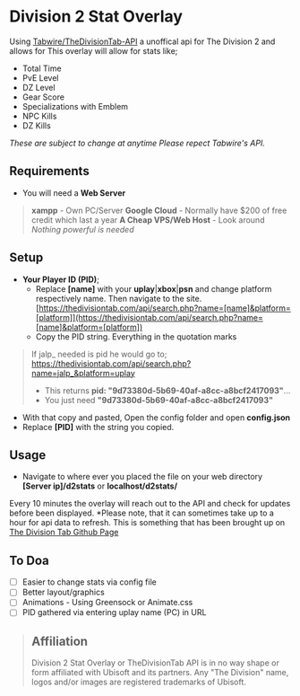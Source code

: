 # Division 2 Stat Overlay
Using [Tabwire/TheDivisionTab-API](https://github.com/Tabwire/TheDivisionTab-API) a unoffical api for The Division 2 and allows for 
This overlay will allow for stats like;
- Total Time
- PvE Level
- DZ Level
- Gear Score
- Specializations with Emblem 
- NPC Kills
- DZ Kills


*These are subject to change at anytime*
*Please repect Tabwire's API.* 
## Requirements
 - You will need a **Web Server** 
>  **xampp** - Own PC/Server
>  **Google Cloud** - Normally have $200 of free credit which last a year
>  **A Cheap VPS/Web Host** - Look around  *Nothing powerful is needed*

## Setup
 - **Your Player ID (PID)**;
    - Replace **[name]** with your **uplay**|**xbox**|**psn** and change platform  respectively name. Then navigate to the site.
 [https://thedivisiontab.com/api/search.php?name=[name]&platform=[platform]](https://thedivisiontab.com/api/search.php?name=[name]&platform=[platform])
     - Copy the PID string. Everything in the quotation marks 
> If jalp_ needed is pid he would go to;
> https://thedivisiontab.com/api/search.php?name=jalp_&platform=uplay
> - This returns **pid:  "9d73380d-5b69-40af-a8cc-a8bcf2417093"**...
> - You just need **"9d73380d-5b69-40af-a8cc-a8bcf2417093"**
 - With that copy and pasted, Open the config  folder and open **config.json**
 - Replace **[PID]** with the string you copied.
## Usage
 - Navigate to where ever you placed the file on your web directory
   **[Server ip]/d2stats** or **localhost/d2stats/**
   
Every 10 minutes the overlay will reach out to the API and check for updates before been displayed.
*Please note, that it can sometimes take up to a hour for api data to refresh. This is something that has been brought up on [The Division Tab Github Page](https://github.com/Tabwire/TheDivisionTab-API/issues/3)
## To Doa
 - [ ] Easier to change stats via config file
 - [ ] Better layout/graphics
 - [ ] Animations - Using Greensock or Animate.css
 - [ ] PID gathered via entering uplay name (PC) in URL

> ## Affiliation
>    Division 2 Stat Overlay or TheDivisionTab API is in no way shape or form affiliated with Ubisoft and its partners. Any "The Division" name, logos and/or images are registered trademarks of Ubisoft.

